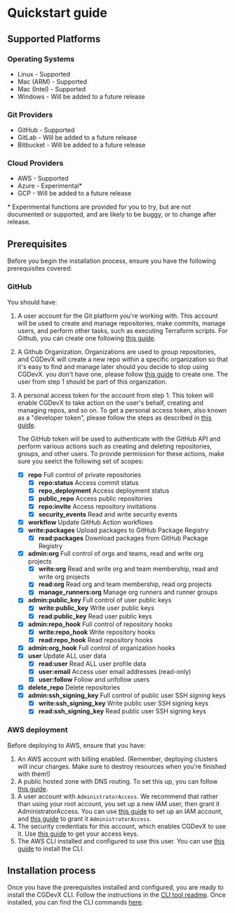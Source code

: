# Quickstart guide

## Supported Platforms

### Operating Systems

- Linux - Supported
- Mac (ARM) - Supported
- Mac (Intel) - Supported
- Windows - Will be added to a future release

### Git Providers

- GitHub - Supported
- GitLab - Will be added to a future release
- Bitbucket - Will be added to a future release

### Cloud Providers

- AWS - Supported
- Azure - Experimental*
- GCP -  Will be added to a future release

\* Experimental functions are provided for you to try, but are not documented or supported, and are likely to be buggy, or to change after release.

## Prerequisites

Before you begin the installation process, ensure you have the following prerequisites covered:

### GitHub

You should have:

1. A user account for the Git platform you're working with. This account will be used to create and manage repositories,
   make commits, manage users, and perform other tasks, such as executing Terraform scripts. For Github, you can create one
   following [this guide](https://docs.github.com/en/get-started/signing-up-for-github/signing-up-for-a-new-github-account).
3. A Github Organization. Organizations are used to group repositories, and CGDevX will create a new repo within a specific
   organization so that it's easy to find and manage later should you decide to stop using CGDevX. you don't have one,
   please follow [this guide](https://docs.github.com/en/organizations/collaborating-with-groups-in-organizations/creating-a-new-organization-from-scratch) to create one. The user from step 1 should be part of this organization.
5. A personal access token for the account from step 1. This token will enable CGDevX to take action on the user's behalf,
   creating and managing repos, and so on. To get a personal access token, also known as a "developer token", please follow
   the steps as described in [this guide](https://docs.github.com/en/authentication/keeping-your-account-and-data-secure/managing-your-personal-access-tokens#creating-a-fine-grained-personal-access-token).

   The GitHub token will be used to authenticate with the GitHub API and perform various actions such as creating and
   deleting repositories, groups, and other users. To provide permission for these actions, make sure you seelct the
   following set of scopes:

    - [x] **repo** Full control of private repositories
        - [x] **repo:status** Access commit status
        - [x] **repo_deployment** Access deployment status
        - [x] **public_repo** Access public repositories
        - [x] **repo:invite** Access repository invitations
        - [x] **security_events** Read and write security events
    - [x] **workflow** Update GitHub Action workflows
    - [x] **write:packages** Upload packages to GitHub Package Registry
        - [x] **read:packages** Download packages from GitHub Package Registry
    - [x] **admin:org** Full control of orgs and teams, read and write org projects
        - [x] **write:org** Read and write org and team membership, read and write org projects
        - [x] **read:org** Read org and team membership, read org projects
        - [x] **manage_runners:org** Manage org runners and runner groups
    - [x] **admin:public_key** Full control of user public keys
        - [x] **write:public_key** Write user public keys
        - [x] **read:public_key** Read user public keys
    - [x] **admin:repo_hook** Full control of repository hooks
        - [x] **write:repo_hook** Write repository hooks
        - [x] **read:repo_hook** Read repository hooks
    - [x] **admin:org_hook** Full control of organization hooks
    - [x] **user** Update ALL user data
        - [x] **read:user** Read ALL user profile data
        - [x] **user:email** Access user email addresses (read-only)
        - [x] **user:follow** Follow and unfollow users
    - [x] **delete_repo** Delete repositories
    - [x] **admin:ssh_signing_key** Full control of public user SSH signing keys
        - [x] **write:ssh_signing_key** Write public user SSH signing keys
        - [x] **read:ssh_signing_key** Read public user SSH signing keys

### AWS deployment

Before deploying to AWS, ensure that you have:

1. An AWS account with billing enabled. (Remember, deploying clusters will incur charges. Make sure to destroy
   resources when you're finished with them!)
3. A public hosted zone with DNS routing. To set this up, you can follow [this guide](https://docs.aws.amazon.com/Route53/latest/DeveloperGuide/AboutHZWorkingWith.html).
4. A user account with `AdministratorAccess`. We recommend that rather than using your root account, you set up a
   new IAM user, then grant it AdministratorAccess. You can use [this guide](https://docs.aws.amazon.com/IAM/latest/UserGuide/getting-started.html) 
   to set up an IAM account, and [this guide](https://docs.aws.amazon.com/IAM/latest/UserGuide/tutorial_cross-account-with-roles.html) to grant it 
   `AdministratorAccess`.
5. The security credentials for this account, which enables CGDevX to use it. Use 
   [this guide](https://docs.aws.amazon.com/IAM/latest/UserGuide/security-creds.html#access-keys-and-secret-access-keys) to
   get your access keys.
6. The AWS CLI installed and configured to use this user. You can use [this guide](https://docs.aws.amazon.com/cli/latest/userguide/getting-started-install.html) to install the CLI.

## Installation process

Once you have the prerequisites installed and configured, you are ready to install the CGDevX CLI.
Follow the instructions in the [CLI tool readme](tools/README.md). Once installed, you can find the
CLI commands [here](tools/cli/commands/README.md).
